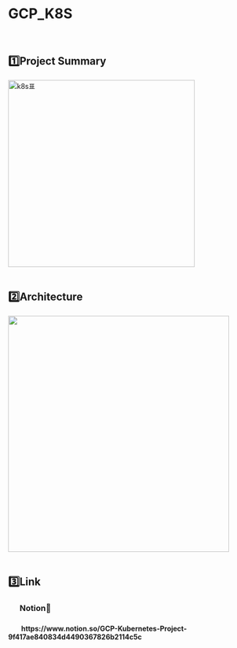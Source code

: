 # GCP_K8S
<br/>

## 1️⃣Project Summary
<img width="380" alt="k8s표" src="https://user-images.githubusercontent.com/102592847/214005164-c0abd445-a402-4bff-8907-d40c4e3d4110.png">
<br/><br/>

## 2️⃣Architecture
<img src="https://user-images.githubusercontent.com/102592847/214005197-0d94b902-1950-4481-ad38-eb8d0ccde9f1.png" width="450" height="480"/>
<br/><br/>

## 3️⃣Link
<h3>&nbsp;&nbsp;&nbsp;&nbsp;&nbsp;&nbsp;Notion🔽 <h3> 
<h4>&nbsp;&nbsp;&nbsp;&nbsp;&nbsp;&nbsp;&nbsp; https://www.notion.so/GCP-Kubernetes-Project-9f417ae840834d4490367826b2114c5c <h4>

